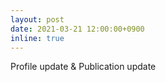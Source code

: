 ```yaml
---
layout: post
date: 2021-03-21 12:00:00+0900
inline: true
---
```


Profile update & Publication update
